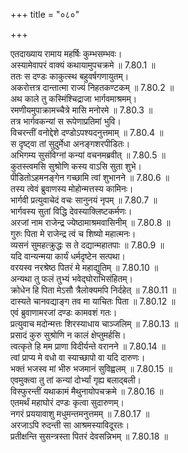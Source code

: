 +++
title = "०८०"

+++


  
एतदाख्याय रामाय महर्षिः कुम्भसम्भवः।  
अस्यामेवापरं वाक्यं कथायामुपचक्रमे ॥ 7.80.1 ॥   
ततः स दण्डः काकुत्स्थ बहुवर्षगणायुतम्।  
अकरोत्तत्र दान्तात्मा राज्यं निहतकण्टकम् ॥ 7.80.2 ॥   
अथ काले तु कस्मिंश्चिद्राजा भार्गवमाश्रमम्।  
रमणीयमुपाक्रामच्चैत्रे मासि मनोरमे ॥ 7.80.3 ॥   
तत्र भार्गवकन्यां स रूपेणाप्रतिमां भुवि।  
विचरन्तीं वनोद्देशे दण्डोऽपश्यदनुत्तमाम् ॥ 7.80.4 ॥   
स दृष्ट्वा तां सुदुर्मेधा अनङ्गशरपीडितः।  
अभिगम्य सुसंविग्नां कन्यां वचनमब्रवीत् ॥ 7.80.5 ॥   
कुतस्त्वमसि सुश्रोणि कस्य वाऽसि सुता शुभे।  
पीडितोऽहमनङ्गेन गच्छामि त्वां शुभानने ॥ 7.80.6 ॥   
तस्य त्वेवं ब्रुवाणस्य मोहोन्मत्तस्य कामिनः।  
भार्गवी प्रत्युवाचेदं वचः सानुनयं नृपम् ॥ 7.80.7 ॥   
भार्गवस्य सुतां विद्धि देवस्याक्लिष्टकर्मणः।  
अरजां नाम राजेन्द्र ज्येष्ठामाश्रमवासिनीम् ॥ 7.80.8 ॥   
गुरुः पिता मे राजेन्द्र त्वं च शिष्यो महात्मनः।  
व्यसनं सुमहत्क्रुद्धः स ते दद्यान्महातपाः ॥ 7.80.9 ॥   
यदि वान्यन्मया कार्यं धर्मदृष्टेन सत्पथा।  
वरयस्व नरश्रेष्ठ पितरं मे महाद्युतिम् ॥ 7.80.10 ॥   
अन्यथा तु फलं तुभ्यं भवेद्घोराभिसंहितम्।  
क्रोधेन हि पिता मेऽसौ त्रैलोक्यमपि निर्दहेत् ॥ 7.80.11 ॥   
दास्यते चानवद्याङ्ग तव मा याचितः पिता ॥ 7.80.12 ॥   
एवं ब्रुवाणामरजां दण्डः कामवशं गतः।  
प्रत्युवाच मदोन्मत्तः शिरस्याधाय चाञ्जलिम् ॥ 7.80.13 ॥   
प्रसादं कुरु सुश्रोणि न कालं क्षेप्तुमर्हसि।  
त्वत्कृते हि मम प्राणा विदीर्यन्ते वरानने ॥ 7.80.14 ॥   
त्वां प्राप्य मे वधो वा स्याच्छापो वा यदि दारुणः।  
भक्तं भजस्व मां भीरु भजमानं सुविह्वलम् ॥ 7.80.15 ॥   
एवमुक्त्वा तु तां कन्यां दोर्भ्यां गृह्य बलाद्बली।  
विस्फुरन्तीं यथाकामं मैथुनायोपचक्रमे ॥ 7.80.16 ॥   
एतमर्थं महाघोरं दण्डः कृत्वा सुदारुणम्।  
नगरं प्रययावाशु मधुमन्तमनुत्तमम् ॥ 7.80.17 ॥   
अरजाऽपि रुदन्ती सा आश्रमस्याविदूरतः।  
प्रतीक्षन्ति सुसन्त्रस्ता पितरं देवसन्निभम् ॥ 7.80.18 ॥   
